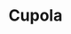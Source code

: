 ---
title: 'Cupola'
img: 'cupola.jpg'
size: '13 x 13 inches, Framed'
medium: 'Ink on 140-pound Watercolor Paper'
---